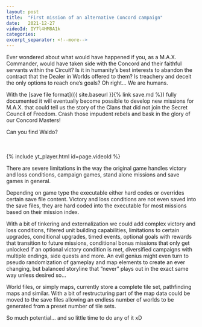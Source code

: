 ```yaml
---
layout: post
title:  "First mission of an alternative Concord campaign"
date:   2021-12-27
videoId: IY7l4HM8A1k
categories:
excerpt_separator: <!--more-->
---
```

Ever wondered about what would have happened if you, as a M.A.X. Commander, would have taken side with the Concord and their faithful servants within the Circuit? Is it in humanity’s best interests to abandon the contract that the Dealer in Worlds offered to them? Is treachery and deceit the only options to reach one’s goals? Oh right… We are humans.

With the [save file format]({{ site.baseurl }}{% link save.md %}) fully documented it will eventually become possible to develop new missions for M.A.X. that could tell us the story of the Clans that did not join the Secret Council of Freedom. Crash those impudent rebels and bask in the glory of our Concord Masters!

Can you find Waldo?
<!--more-->
<br><br>
{% include yt_player.html id=page.videoId %}
<br>
  
There are severe limitations in the way the original game handles victory and loss conditions, campaign games, stand alone missions and save games in general.

Depending on game type the executable either hard codes or overrides certain save file content. Victory and loss conditions are not even saved into the save files, they are hard coded into the executable for most missions based on their mission index.

With a bit of tinkering and externalization we could add complex victory and loss conditions, filtered unit building capabilities, limitations to certain upgrades, conditional upgrades, timed events, optional goals with rewards that transition to future missions, conditional bonus missions that only get unlocked if an optional victory condition is met, diversified campaigns with multiple endings, side quests and more. An evil genius might even turn to pseudo randomization of gameplay and map elements to create an ever changing, but balanced storyline that “never” plays out in the exact same way unless desired so…

World files, or simply maps, currently store a complete tile set, pathfinding maps and similar. With a bit of restructuring part of the map data could be moved to the save files allowing an endless number of worlds to be generated from a preset number of tile sets.

So much potential… and so little time to do any of it xD
